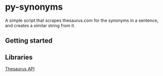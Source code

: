 # py-synonyms
A simple script that scrapes thesaurus.com for the synonyms in a sentence, and
creates a similar string from it.

## Getting started

## Libraries
[Thesaurus API](https://github.com/Manwholikespie/thesaurus)
